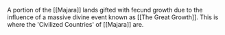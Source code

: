 A portion of the [[Majara]] lands gifted with fecund growth due to the influence of a massive divine event known as [[The Great Growth]]. This is where the 'Civilized Countries' of [[Majara]] are.